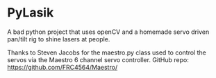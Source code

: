 # PyLasik
A bad python project that uses openCV and a homemade servo driven pan/tilt rig to shine lasers at people. 

Thanks to Steven Jacobs for the maestro.py class used to control the servos via the Maestro 6 channel servo controller.  GitHub repo: https://github.com/FRC4564/Maestro/
